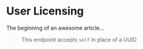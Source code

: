 # User Licensing

The beginning of an awesome article...



> This endpoint accepts `self` in place of a UUID